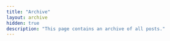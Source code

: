 ```yaml
---
title: "Archive"
layout: archive
hidden: true
description: "This page contains an archive of all posts."
---
```

